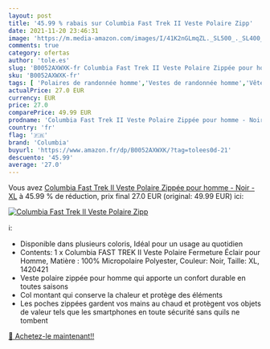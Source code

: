 ```yaml
---
layout: post
title: '45.99 % rabais sur Columbia Fast Trek II Veste Polaire Zipp'
date: 2021-11-20 23:46:31
image: 'https://m.media-amazon.com/images/I/41K2nGLmqZL._SL500_._SL400_.jpg'
comments: true
category: ofertas
author: 'tole.es'
slug: 'B0052AXWXK-fr Columbia Fast Trek II Veste Polaire Zippée pour homme -...'
sku: 'B0052AXWXK-fr'
tags: [ 'Polaires de randonnée homme','Vestes de randonnée homme','Vêtements','Vêtements de randonnée','Vêtements de randonnée homme','Vêtements de sport spécialisés','columbia', ]
actualPrice: 27.0 EUR
currency: EUR
price: 27.0
comparePrice: 49.99 EUR
prodname: 'Columbia Fast Trek II Veste Polaire Zippée pour homme - Noir - XL'
country: 'fr'
flag: '🇫🇷'
brand: 'Columbia'
buyurl: 'https://www.amazon.fr/dp/B0052AXWXK/?tag=tolees0d-21'
descuento: '45.99'
average: '27.0'
---
```


Vous avez [Columbia Fast Trek II Veste Polaire Zippée pour homme - Noir - XL](https://www.amazon.fr/dp/B0052AXWXK/?tag=tolees0d-21)  à  45.99 % de réduction, prix final  27.0 EUR (original: 49.99 EUR) ici:

[![Columbia Fast Trek II Veste Polaire Zipp](https://m.media-amazon.com/images/I/41K2nGLmqZL._SL500_._SL400_.jpg)](https://www.amazon.fr/dp/B0052AXWXK/?tag=tolees0d-21)

ℹ️:

- Disponible dans plusieurs coloris, Idéal pour un usage au quotidien
- Contents: 1 x Columbia FAST TREK II Veste Polaire Fermeture Éclair pour Homme, Matière : 100% Micropolaire Polyester, Couleur: Noir, Taille: XL, 1420421
- Veste polaire zippée pour homme qui apporte un confort durable en toutes saisons
- Col montant qui conserve la chaleur et protège des éléments
- Les poches zippées gardent vos mains au chaud et protègent vos objets de valeur tels que les smartphones en toute sécurité sans quils ne tombent

[🛒 Achetez-le maintenant!!](https://www.amazon.fr/dp/B0052AXWXK/?tag=tolees0d-21)
